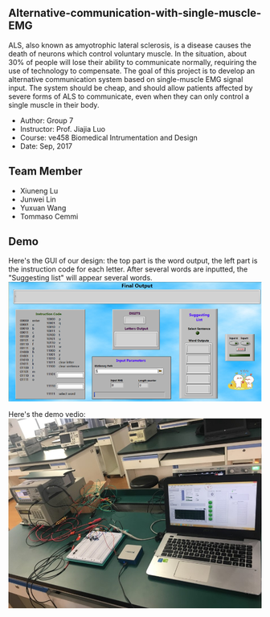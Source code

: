 ## Alternative-communication-with-single-muscle-EMG
ALS, also known as amyotrophic lateral sclerosis, is a disease causes the death of neurons which control voluntary muscle. In the situation, about 30% of people will lose their ability to communicate normally, requiring the use of technology to compensate. The goal of this project is to develop an alternative communication system based on single-muscle EMG signal input. The system should be cheap, and should allow patients affected by severe forms of ALS to communicate, even when they can only control a single muscle in their body.

- Author: Group 7
- Instructor: Prof. Jiajia Luo
- Course: ve458 Biomedical Intrumentation and Design
- Date: Sep, 2017

## Team Member
- Xiuneng Lu
- Junwei Lin
- Yuxuan Wang
- Tommaso Cemmi

## Demo
Here's the GUI of our design: the top part is the word output, the left part is the instruction code for each letter. After several words are inputted, the "Suggesting list" will appear several words.
![](figure.png)

Here's the demo vedio:
[![Ve458 project Demo](figure1.jpg)](https://youtu.be/3W0Jj8fJ-mE)
